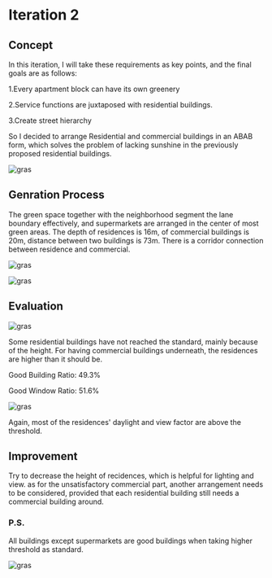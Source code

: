 # Iteration 2

## Concept
In this iteration, I will take these requirements as key points, and the final goals are as follows:

1.Every apartment block can have its own greenery

2.Service functions are juxtaposed with residential buildings.

3.Create street hierarchy

So I decided to arrange Residential and commercial buildings in an ABAB form, which solves the problem of lacking sunshine in the previously proposed residential buildings. 

![gras](imgs/I3P1.jpg)

## Genration Process
The green space together with the neighborhood segment the lane boundary effectively, and supermarkets are arranged in the center of most green areas. The depth of residences is 16m, of commercial buildings is 20m, distance between two buildings is 73m. There is a corridor connection between residence and commercial.

![gras](imgs/I3P2.jpg)

![gras](imgs/I3P6.png)

## Evaluation

![gras](imgs/I3P3.jpg)

Some residential buildings have not reached the standard, mainly because of the height. For having commercial buildings underneath, the residences are higher than it should be.

Good Building Ratio: 49.3%

Good Window Ratio: 51.6%

![gras](imgs/I3P4.png)

Again, most of the residences' daylight and view factor are above the threshold.

## Improvement
Try to decrease the height of recidences, which is helpful for lighting and view. as for the unsatisfactory commercial part, another arrangement needs to be considered, provided that each residential building still needs a commercial building around.

### P.S.

All buildings except supermarkets are good buildings when taking higher threshold as standard.

![gras](imgs/I3P7.jpg)
